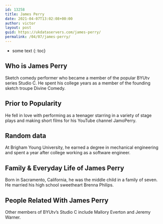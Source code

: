 ```yaml
---
id: 13258
title: James Perry
date: 2021-04-07T13:02:08+00:00
author: victor
layout: post
guid: https://ukdataservers.com/james-perry/
permalink: /04/07/james-perry/
---
```


* some text
{: toc}


## Who is James Perry



Sketch comedy performer who became a member of the popular BYUtv series Studio C. He spent his college years as a member of the founding sketch troupe Divine Comedy.

                
                
                
## Prior to Popularity



He fell in love with performing as a teenager starring in a variety of stage plays and making short films for his YouTube channel JamoPerry.

                
                
                
## Random data



At Brigham Young University, he earned a degree in mechanical engineering and spent a year after college working as a software engineer.

                
                
                
## Family & Everyday Life of James Perry



Born in Sacramento, California, he was the middle child in a family of seven. He married his high school sweetheart Brenna Philips.

                
                
                
## People Related With James Perry



Other members of BYUtv&#8217;s Studio C include Mallory Everton and Jeremy Warner.

                
              
            
          
          
          